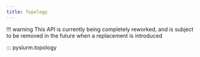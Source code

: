 ```yaml
---
title: Topology
---
```


!!! warning
    This API is currently being completely reworked, and is subject to be
    removed in the future when a replacement is introduced

::: pyslurm.topology
